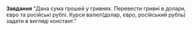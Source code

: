 **Завдання** "Дана сума грошей у гривнях. Перевести гривні в долари, євро та російські рублі. Курси валют(долар, євро, російський рубль) задати в вигляді констант."
